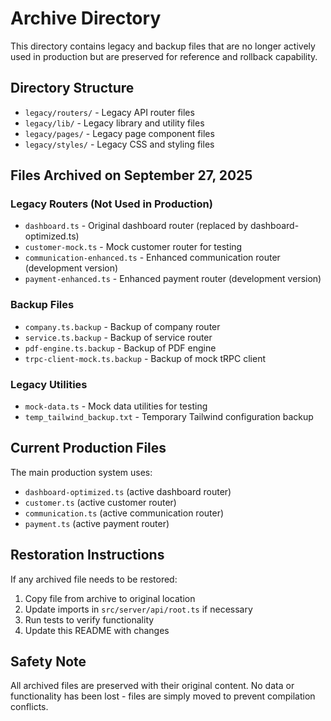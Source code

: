 # Archive Directory

This directory contains legacy and backup files that are no longer actively used in production but are preserved for reference and rollback capability.

## Directory Structure

- `legacy/routers/` - Legacy API router files
- `legacy/lib/` - Legacy library and utility files
- `legacy/pages/` - Legacy page component files
- `legacy/styles/` - Legacy CSS and styling files

## Files Archived on September 27, 2025

### Legacy Routers (Not Used in Production)
- `dashboard.ts` - Original dashboard router (replaced by dashboard-optimized.ts)
- `customer-mock.ts` - Mock customer router for testing
- `communication-enhanced.ts` - Enhanced communication router (development version)
- `payment-enhanced.ts` - Enhanced payment router (development version)

### Backup Files
- `company.ts.backup` - Backup of company router
- `service.ts.backup` - Backup of service router
- `pdf-engine.ts.backup` - Backup of PDF engine
- `trpc-client-mock.ts.backup` - Backup of mock tRPC client

### Legacy Utilities
- `mock-data.ts` - Mock data utilities for testing
- `temp_tailwind_backup.txt` - Temporary Tailwind configuration backup

## Current Production Files

The main production system uses:
- `dashboard-optimized.ts` (active dashboard router)
- `customer.ts` (active customer router)
- `communication.ts` (active communication router)
- `payment.ts` (active payment router)

## Restoration Instructions

If any archived file needs to be restored:
1. Copy file from archive to original location
2. Update imports in `src/server/api/root.ts` if necessary
3. Run tests to verify functionality
4. Update this README with changes

## Safety Note

All archived files are preserved with their original content. No data or functionality has been lost - files are simply moved to prevent compilation conflicts.